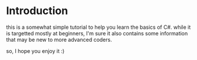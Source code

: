 # Introduction
this is a somewhat simple tutorial to help you learn the basics of C#.
while it is targetted mostly at beginners, I'm sure it also contains some information that may be new to more advanced coders.

so, I hope you enjoy it :)

